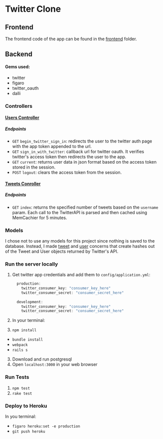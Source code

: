 # Twitter Clone

## **Frontend**
The frontend code of the app can be found in the [frontend](frontend) folder.

## **Backend**
#### Gems used:
- twitter
- figaro
- twitter_oauth
- dalli

### Controllers
#### [Users Controller](app/controllers/users_controller.rb)
##### Endpoints
- `GET` `begin_twitter_sign_in`: redirects the user to the twitter auth page with the app token appended to the url.
- `GET` `sign_in_with_twitter`: callback url for twitter oauth. It verifies twitter's access token then redirects the user to the app.
- `GET` `current`: returns user data in json format based on the access token stored in the session.
- `POST` `logout`: clears the access token from the session.

#### [Tweets Conroller](app/controllers/tweets_controller.rb)
##### Endpoints
- `GET` `index`: returns the specified number of tweets based on the `username` param. Each call to the TwitterAPI is parsed and then cached using MemCachier for 5 minutes. 

### Models
I chose not to use any models for this project since nothing is saved to the database.
Instead, I made [tweet](app/controllers/concerns/tweet.rb) and [user](app/controllers/concerns/user.rb) concerns that create hashes out of the Tweet and User objects returned by Twitter's API.

### **Run the server locally**

1. Get twitter app credentials and add them to `config/application.yml`:

    ```c
      production:
        twitter_consumer_key: "consumer_key_here"
        twitter_consumer_secret: "consumer_secret_here"
        
      development:
        twitter_consumer_key: "consumer_key_here"
        twitter_consumer_secret: "consumer_secret_here"
    ```
2. In your terminal:
  1. `npm install`
  - `bundle install`
  - `webpack`
  - `rails s`
3. Download and run postgresql 
4. Open `localhost:3000` in your web browser

### **Run Tests**
1. `npm test`
2. `rake test`

### **Deploy to Heroku**
In you terminal:
  - `figaro heroku:set -e production`
  - `git push heroku`
